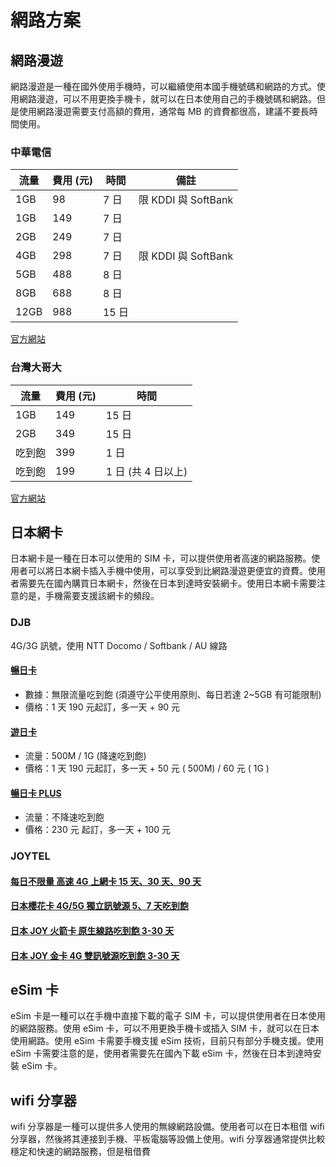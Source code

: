 # 網路方案

## 網路漫遊

網路漫遊是一種在國外使用手機時，可以繼續使用本國手機號碼和網路的方式。使用網路漫遊，可以不用更換手機卡，就可以在日本使用自己的手機號碼和網路。但是使用網路漫遊需要支付高額的費用，通常每 MB 的資費都很高，建議不要長時間使用。

### 中華電信

| 流量 | 費用 (元) | 時間  | 備註             |
| ---- | --------- | ----- | ---------------- |
| 1GB  | 98        | 7 日  | 限 KDDI 與 SoftBank |
| 1GB  | 149       | 7 日  |                  |
| 2GB  | 249       | 7 日  |                  |
| 4GB  | 298       | 7 日  | 限 KDDI 與 SoftBank |
| 5GB  | 488       | 8 日  |                  |
| 8GB  | 688       | 8 日  |                  |
| 12GB | 988       | 15 日 |                  |

[官方網站](https://www.cht.com.tw/home/campaign/roaming/jk.html)

### 台灣大哥大

| 流量   | 費用 (元) | 時間               |
| ------ | --------- | ------------------ |
| 1GB    | 149       | 15 日              |
| 2GB    | 349       | 15 日              |
| 吃到飽 | 399       | 1 日               |
| 吃到飽 | 199       | 1 日 (共 4 日以上) |

[官方網站](https://www.cht.com.tw/home/campaign/roaming/jk.html)

## 日本網卡

日本網卡是一種在日本可以使用的 SIM 卡，可以提供使用者高速的網路服務。使用者可以將日本網卡插入手機中使用，可以享受到比網路漫遊更便宜的資費。使用者需要先在國內購買日本網卡，然後在日本到達時安裝網卡。使用日本網卡需要注意的是，手機需要支援該網卡的頻段。

### DJB

4G/3G 訊號，使用 NTT Docomo / Softbank / AU 線路

#### [暢日卡](https://djbcard.com/product/daijobu/)

- 數據：無限流量吃到飽 (須遵守公平使用原則、每日若達 2~5GB 有可能限制)
- 價格：1 天 190 元起訂，多一天 + 90 元

#### [遊日卡](https://djbcard.com/product/daijobu_jpcard/)

- 流量：500M / 1G (降速吃到飽)
- 價格：1 天 190 元起訂，多一天 + 50 元 ( 500M) / 60 元 ( 1G )

#### [暢日卡 PLUS](https://djbcard.com/product/daijobu_jpcard/)

- 流量：不降速吃到飽
- 價格：230 元 起訂，多一天 + 100 元

### JOYTEL

#### [每日不限量 高速 4G 上網卡 15 天、30 天、90 天](https://www.joytel-tw.com/products/japansim)

#### [日本櫻花卡 4G/5G 獨立訊號源 5、7 天吃到飽](https://www.joytel-tw.com/products/japancard-sakura)

#### [日本 JOY 火箭卡 原生線路吃到飽 3-30 天](https://www.joytel-tw.com/products/jpsim)

#### [日本 JOY 金卡 4G 雙訊號源吃到飽 3-30 天](https://www.joytel-tw.com/products/japancard-8)

## eSim 卡

eSim 卡是一種可以在手機中直接下載的電子 SIM 卡，可以提供使用者在日本使用的網路服務。使用 eSim 卡，可以不用更換手機卡或插入 SIM 卡，就可以在日本使用網路。使用 eSim 卡需要手機支援 eSim 技術，目前只有部分手機支援。使用 eSim 卡需要注意的是，使用者需要先在國內下載 eSim 卡，然後在日本到達時安裝 eSim 卡。

## wifi 分享器

wifi 分享器是一種可以提供多人使用的無線網路設備。使用者可以在日本租借 wifi 分享器，然後將其連接到手機、平板電腦等設備上使用。wifi 分享器通常提供比較穩定和快速的網路服務，但是租借費
